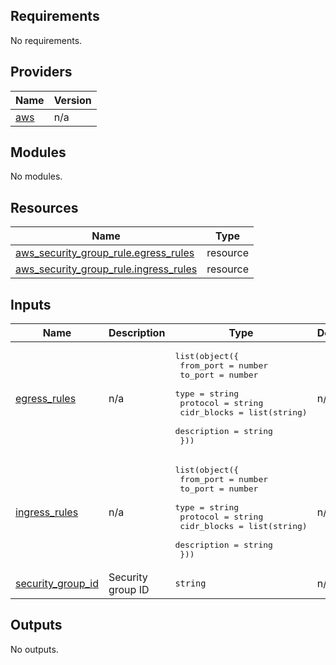 <!-- BEGIN_TF_DOCS -->
## Requirements

No requirements.

## Providers

| Name | Version |
|------|---------|
| <a name="provider_aws"></a> [aws](#provider\_aws) | n/a |

## Modules

No modules.

## Resources

| Name | Type |
|------|------|
| [aws_security_group_rule.egress_rules](https://registry.terraform.io/providers/hashicorp/aws/latest/docs/resources/security_group_rule) | resource |
| [aws_security_group_rule.ingress_rules](https://registry.terraform.io/providers/hashicorp/aws/latest/docs/resources/security_group_rule) | resource |

## Inputs

| Name | Description | Type | Default | Required |
|------|-------------|------|---------|:--------:|
| <a name="input_egress_rules"></a> [egress\_rules](#input\_egress\_rules) | n/a | <pre>list(object({<br>      from_port   = number<br>      to_port     = number<br>      type        = string<br>      protocol    = string<br>      cidr_blocks  = list(string)<br>      description = string<br>    }))</pre> | n/a | yes |
| <a name="input_ingress_rules"></a> [ingress\_rules](#input\_ingress\_rules) | n/a | <pre>list(object({<br>      from_port   = number<br>      to_port     = number<br>      type        = string<br>      protocol    = string<br>      cidr_blocks  = list(string)<br>      description = string<br>    }))</pre> | n/a | yes |
| <a name="input_security_group_id"></a> [security\_group\_id](#input\_security\_group\_id) | Security group ID | `string` | n/a | yes |

## Outputs

No outputs.
<!-- END_TF_DOCS -->